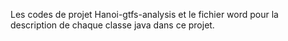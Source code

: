 Les codes de projet Hanoi-gtfs-analysis et le fichier word pour la description de chaque classe java dans ce projet.

